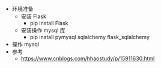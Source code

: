 - 环境准备
	- 安装 Flask
		- pip install Flask
	- 安装操作 mysql 库
		- pip install pymysql sqlalchemy flask_sqlalchemy
- 操作 mysql
- 参考
	- https://www.cnblogs.com/hhaostudy/p/15911630.html